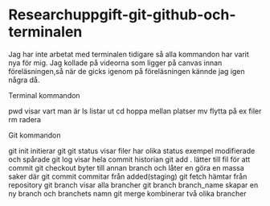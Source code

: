 # Researchuppgift-git-github-och-terminalen

Jag har inte arbetat med terminalen tidigare så alla kommandon har varit nya för mig. Jag kollade på videorna som ligger på canvas innan föreläsningen,så när de gicks igenom på föreläsningen kännde jag igen några då.

Terminal kommandon

pwd  visar vart man är
ls  listar ut
cd  hoppa mellan platser
mv  flytta på ex filer
rm radera

Git kommandon

git init initierar git
git status visar filer har olika status exempel modifierade och spårade
git log visar hela commit historian
git add . lätter till fil för att commit
git checkout byter till annan branch och låter en göra en massa saker där
git commit commitar från added(staging)
git fetch hämtar från repository
git branch visar alla brancher
git branch branch_name skapar en ny branch och branchets namn
git merge kombinerar två olika brancher